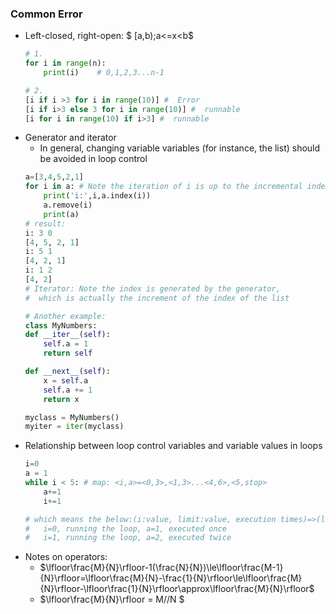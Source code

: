 ### Common Error
* Left-closed, right-open: $ [a,b)\;a<=x<b$
    ```python
    # 1.
    for i in range(n):
        print(i)    # 0,1,2,3...n-1

    # 2. 
    [i if i >3 for i in range(10)] #  Error
    [i if i>3 else 3 for i in range(10)] #  runnable
    [i for i in range(10) if i>3] #  runnable

    ```
* Generator and iterator
    * In general, changing variable variables (for instance, the list) should be avoided in loop control
    ```python
    a=[3,4,5,2,1]
    for i in a: # Note the iteration of i is up to the incremental index of the list, i.e. 【i=a[idx++], where idx increments one by one】
        print('i:',i,a.index(i))
        a.remove(i)
        print(a)
    # result:
    i: 3 0
    [4, 5, 2, 1]
    i: 5 1
    [4, 2, 1]
    i: 1 2
    [4, 2]
    # Iterator: Note the index is generated by the generator,
    #  which is actually the increment of the index of the list

    # Another example:
    class MyNumbers:
    def __iter__(self):
        self.a = 1
        return self
    
    def __next__(self):
        x = self.a
        self.a += 1
        return x
    
    myclass = MyNumbers()
    myiter = iter(myclass)
    ```
* Relationship between loop control variables and variable values in loops
    ```python
    i=0
    a = 1
    while i < 5: # map: <i,a>=<0,3>,<1,3>...<4,6>,<5,stop>
        a+=1
        i+=1
    
    # which means the below:(i:value, limit:value, execution times)=>(limit:2, times:limit-i_0=2)
    #   i=0, running the loop, a=1, executed once
    #   i=1, running the loop, a=2, executed twice

    ```
* Notes on operators:
    * $\lfloor\frac{M}{N}\rfloor-1(\frac{N}{N})\le\lfloor\frac{M-1}{N}\rfloor=\lfloor\frac{M}{N}-\frac{1}{N}\rfloor\le\lfloor\frac{M}{N}\rfloor-\lfloor\frac{1}{N}\rfloor\approx\lfloor\frac{M}{N}\rfloor$
    * $\lfloor\frac{M}{N}\rfloor = M//N $


